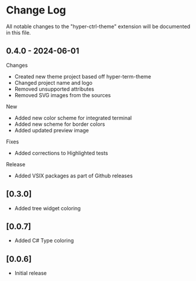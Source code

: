 # Change Log

All notable changes to the "hyper-ctrl-theme" extension will be documented in this file.

## 0.4.0 - 2024-06-01

Changes
- Created new theme project based off hyper-term-theme
- Changed project name and logo
- Removed unsupported attributes
- Removed SVG images from the sources

New
- Added new color scheme for integrated terminal
- Added new scheme for border colors
- Added updated preview image

Fixes
- Added corrections to Highlighted tests

Release
- Added VSIX packages as part of Github releases


## [0.3.0]

- Added tree widget coloring

## [0.0.7]

- Added C# Type coloring

## [0.0.6]

- Initial release
